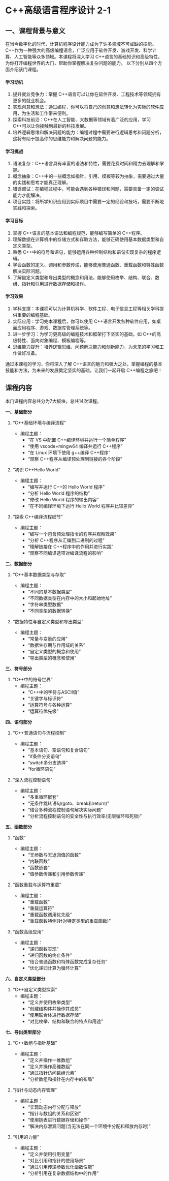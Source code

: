 # C++高级语言程序设计 2-1

## 一、课程背景与意义

在当今数字化的时代，计算机程序设计能力成为了许多领域不可或缺的技能。C++作为一种强大的高级编程语言，广泛应用于软件开发、游戏开发、科学计算、人工智能等众多领域。本课程将深入学习 C++语言的基础知识和高级特性，为你打开编程世界的大门，帮助你掌握解决复杂问题的能力。
以下分别从四个方面介绍该门课程。

#### 学习动机

1. 提升就业竞争力：掌握 C++语言可以让你在软件开发、工程技术等领域拥有更多的就业机会。
2. 实现创意和想法：通过编程，你可以将自己的创意和想法转化为实际的软件应用，为生活和工作带来便利。
3. 探索科技前沿：C++在人工智能、大数据等领域有着广泛的应用，学习 C++可以让你接触到最新的科技发展。
4. 培养逻辑思维和解决问题的能力：编程过程中需要进行逻辑思考和问题分析，这将有助于提高你的思维能力和解决问题的能力。

#### 学习挑战

1. 语法复杂：C++语言具有丰富的语法和特性，需要花费时间和精力去理解和掌握。
2. 概念抽象：C++中的一些概念如指针、引用、模板等较为抽象，需要通过大量的实践和思考才能真正理解。
3. 错误调试：在编程过程中，可能会遇到各种错误和问题，需要具备一定的调试能力才能解决。
4. 项目实践：将所学知识应用到实际项目中需要一定的经验和技巧，需要不断地实践和探索。

#### 学习目标

1. 掌握 C++语言的基本语法和编程规范，能够编写简单的 C++程序。
2. 理解数据在计算机中的存储方式和存取方法，能够正确使用基本数据类型和自定义类型。
3. 熟悉 C++中的符号和语句，能够运用各种控制结构和语句实现复杂的程序逻辑。
4. 学会函数的定义、调用和参数传递，能够使用普通函数、重载函数和特殊函数解决实际问题。
5. 了解自定义类型和导出类型的概念和用法，能够使用枚举、结构、联合、数组、指针和引用进行数据存储和操作。

#### 学习效果

1. 学科支撑：本课程可以为计算机科学、软件工程、电子信息工程等相关学科提供重要的编程基础。
2. 实际应用：学习完本课程后，你可以使用 C++语言开发各种软件应用，如桌面应用程序、游戏、数据库管理系统等。
3. 进一步学习：为学习更高级的编程技术和框架打下坚实的基础，如 C++的高级特性、面向对象编程、模板编程等。
4. 思维能力提升：培养逻辑思维、问题解决能力和创新能力，为未来的学习和工作做好准备。

通过本课程的学习，你将深入了解 C++语言的魅力和强大之处，掌握编程的基本技能和方法，为未来的发展奠定坚实的基础。让我们一起开启 C++编程之旅吧！


## 课程内容

本门课程内容总共分为7大板块，总共14次课程。

**一、基础部分**
1. “C++基础环境与编译流程”
    - 编程主题：
        - “在 VS 中配置 C++编译环境并运行一个简单程序”
        - “使用 vscode+mingw64 编译并运行 C++程序”
        - “在 Linux 环境下使用 g++编译 C++程序”
        - “观察 C++程序从编译预处理到链接的各个阶段”

2. “初识 C++Hello World”
    - 编程主题：
        - “编写并运行 C++的 Hello World 程序”
        - “分析 Hello World 程序的结构”
        - “修改 Hello World 程序的输出内容”
        - “在不同编译环境下运行 Hello World 程序并比较差异”

3. “探索 C++编译流程细节”
    - 编程主题：
        - “编写一个包含预处理指令的程序并观察效果”
        - “分析 C++程序从汇编到二进制的过程”
        - “理解链接在 C++程序中的作用并进行实践”
        - “观察不同编译选项对编译流程的影响”

**二、数据部分**
1. “C++基本数据类型与存取”
    - 编程主题：
        - “不同的基本数据类型”
        - “不同数据类型在内存中的大小和起始地址”
        - “字符串类型数据”
        - “不同类型的数据转换”

2. “数据特性与自定义类型和导出类型”
    - 编程主题：
        - “常量与变量的应用”
        - “数据生存期与作用域的关系”
        - “自定义类型的概念和使用”
        - “导出类型的概念和使用”

**三、符号部分**
1. “C++中的符号世界”
    - 编程主题：
        - “C++中的字符与ASCII值”
        - “关键字与标识符”
        - “运算符号与各种运算”
        - “运算符优先级”

**四、语句部分**
1. “C++普通语句与流程控制”
    - 编程主题：
        - “基本语句、空语句和复合语句”
        - “if条件分支语句”
        - “switch多分支选择”
        - “for循环语句”

2. “深入流程控制语句”
    - 编程主题：
        - “多重循环嵌套”
        - “无条件跳转语句(goto、break和return)”
        - “结合多种流程控制语句解决实际问题”
        - “分析流程控制语句的安全性与执行效率(无限循环和死锁)”

**五、函数部分**
1. “函数”
    - 编程主题：
        - “无参数与无返回值的函数”
        - “内联函数”
        - “函数嵌套”
        - “值参数传递和引用参数传递”

2. “函数重载与运算符重载”
    - 编程主题：
        - “重载函数”
        - “重载运算符”
        - “重载函数调用优先级”
        - “重载函数特例(针对特定类型的重载函数)”

3. “函数高级应用”
    - 编程主题：
        - “递归函数实现”
        - “递归函数的终止条件”
        - “结合普通函数和特殊函数完成复杂任务”
        - “优化递归计算为循环计算”

**六、自定义类型部分**
1. “C++自定义类型探索”
    - 编程主题：
        - “定义并使用枚举类型”
        - “创建结构体并操作其成员”
        - “使用联合体进行数据存储”
        - “对比枚举、结构和联合的特点和用途”

**七、导出类型部分**
1. “C++数组与指针基础”
    - 编程主题：
        - “定义并操作一维数组”
        - “定义并操作高维数组”
        - “通过指针访问数组元素”
        - “分析数组和指针在内存中的布局”

2. “指针与动态内存管理”
    - 编程主题：
        - “实现动态内存分配与释放”
        - “指针与数组的关系和区别”
        - “使用链表进行数据存储和操作”
        - “解决内存泄漏问题(当无法在同一个环境中分配和释放内存时)”

3. “引用的力量”
    - 编程主题：
        - “定义并使用引用变量”
        - “对比引用和指针的使用场景”
        - “通过引用传递参数优化函数性能”
        - “分析引用在复杂数据结构中的作用”
